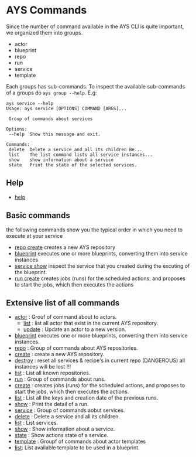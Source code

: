 # AYS Commands

Since the number of command available in the AYS CLI is quite important, we organized them into groups.  
 - actor
 - blueprint
 - repo
 - run
 - service
 - template

Each groups has sub-commands. To inspect the available sub-commands of a groups do `ays group --help`.
E.g:
```shell
ays service --help
Usage: ays service [OPTIONS] COMMAND [ARGS]...

 Group of commands about services

Options:
 --help  Show this message and exit.

Commands:
 delete  Delete a service and all its children Be...
 list    The list command lists all service instances...
 show    show information about a service
 state   Print the state of the selected services.
```

## Help

- [help](help.md)

## Basic commands

the following commands show you the typical order in which you need to execute at your service
- [repo create](repo/create.md) creates a new AYS repository
- [blueprint](blueprint/blueprint.md) executes one or more blueprints, converting them into service instances
- [service show](service/show.md) inspect the service that you created during the excuting of the blueprint.
- [run create](run/create.md) creates jobs (runs) for the scheduled actions, and proposes to start the jobs, which then executes the actions

## Extensive list of all commands
- [actor](actor)  : Grouf of command about to actors.
  - [list](actor/list.md) : list all actor that exist in the current AYS repository.
  - [update](actor/update.md) : Update an actor to a new version.
- [blueprint](blueprint/blueprint.md) executes one or more blueprints, converting them into service instances.
- [repo](repo) : Group of commands about AYS repositories.
 - [create](repo/create.md) : create a new AYS repository.
 - [destroy](repo/destroy.md) : reset all services & recipe's in current repo (DANGEROUS) all instances will be lost !!!
 - [list](repo/list.md) :  List all known repositories.
- [run](run) : Group of commands about runs.
 - [create](run/create.md) : creates jobs (runs) for the scheduled actions, and proposes to start the jobs, which then executes the actions.
 - [list](run/list.md) : List all the keys and creation date of the previous runs.
 - [show](run/show.md) : Print the detail of a run.
- [service](service) : Group of commands aobut services.
 - [delete](service/delete.md) : Delete a service and all its children.
 - [list](service/list.md) : List services.
 - [show](service/show.md) : Show information about a service.
 - [state](service/state.md) : Show actions state of a service.
- [template](template) : Groupf of commands about actor templates
 - [list](template/list): List available template to be used in a blueprint.

